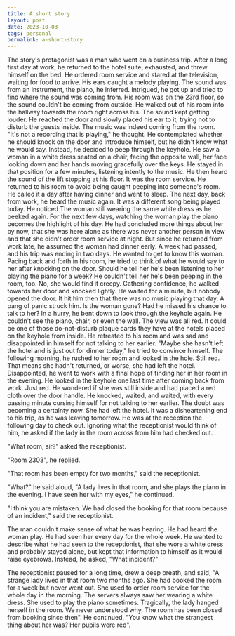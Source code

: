 ```yaml
---
title: A short story
layout: post
date: 2023-10-03
tags: personal
permalink: a-short-story
---
```

The story's protagonist was a man who went on a business trip. After a long first day at work, he returned to the hotel suite, exhausted, and threw himself on the bed. He ordered room service and stared at the television, waiting for food to arrive. His ears caught a melody playing. The sound was from an instrument, the piano, he inferred. Intrigued, he got up and tried to find where the sound was coming from. His room was on the 23rd floor, so the sound couldn't be coming from outside. He walked out of his room into the hallway towards the room right across his. The sound kept getting louder. He reached the door and slowly placed his ear to it, trying not to disturb the guests inside. The music was indeed coming from the room. "It's not a recording that is playing," he thought. He contemplated whether he should knock on the door and introduce himself, but he didn't know what he would say. Instead, he decided to peep through the keyhole. He saw a woman in a white dress seated on a chair, facing the opposite wall, her face looking down and her hands moving gracefully over the keys. He stayed in that position for a few minutes, listening intently to the music. He then heard the sound of the lift stopping at his floor. It was the room service. He returned to his room to avoid being caught peeping into someone's room. He called it a day after having dinner and went to sleep. The next day, back from work, he heard the music again. It was a different song being played today. He noticed The woman still wearing the same white dress as he peeked again. For the next few days, watching the woman play the piano becomes the highlight of his day. He had concluded more things about her by now, that she was here alone as there was never another person in view and that she didn't order room service at night. But since he returned from work late, he assumed the woman had dinner early. A week had passed, and his trip was ending in two days. He wanted to get to know this woman. Pacing back and forth in his room, he tried to think of what he would say to her after knocking on the door. Should he tell her he's been listening to her playing the piano for a week? He couldn't tell her he's been peeping in the room, too. No, she would find it creepy. Gathering confidence, he walked towards her door and knocked lightly. He waited for a minute, but nobody opened the door. It hit him then that there was no music playing that day. A pang of panic struck him. Is the woman gone? Had he missed his chance to talk to her? In a hurry, he bent down to look through the keyhole again. He couldn't see the piano, chair, or even the wall. The view was all red. It could be one of those do-not-disturb plaque cards they have at the hotels placed on the keyhole from inside. He retreated to his room and was sad and disappointed in himself for not talking to her earlier. "Maybe she hasn't left the hotel and is just out for dinner today," he tried to convince himself. The following morning, he rushed to her room and looked in the hole. Still red. That means she hadn't returned, or worse, she had left the hotel. Disappointed, he went to work with a final hope of finding her in her room in the evening. He looked in the keyhole one last time after coming back from work. Just red. He wondered if she was still inside and had placed a red cloth over the door handle. He knocked, waited, and waited, with every passing minute cursing himself for not talking to her earlier. The doubt was becoming a certainty now. She had left the hotel. It was a disheartening end to his trip, as he was leaving tomorrow. He was at the reception the following day to check out. Ignoring what the receptionist would think of him, he asked if the lady in the room across from him had checked out. 

"What room, sir?" asked the receptionist. 

"Room 2303", he replied. 

"That room has been empty for two months," said the receptionist.

"What?" he said aloud, "A lady lives in that room, and she plays the piano in the evening. I have seen her with my eyes," he continued. 

"I think you are mistaken. We had closed the booking for that room because of an incident," said the receptionist. 

The man couldn't make sense of what he was hearing. He had heard the woman play. He had seen her every day for the whole week. He wanted to describe what he had seen to the receptionist, that she wore a white dress and probably stayed alone, but kept that information to himself as it would raise eyebrows. Instead, he asked, "What incident?"

The receptionist paused for a long time, drew a deep breath, and said, "A strange lady lived in that room two months ago. She had booked the room for a week but never went out. She used to order room service for the whole day in the morning. The servers always saw her wearing a white dress. She used to play the piano sometimes. Tragically, the lady hanged herself in the room. We never understood why. The room has been closed from booking since then". He continued, "You know what the strangest thing about her was? Her pupils were red".